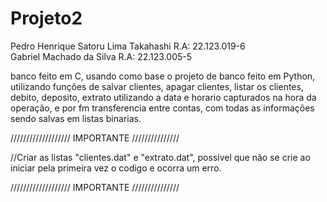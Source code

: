 # Projeto2
Pedro Henrique Satoru Lima Takahashi R.A: 22.123.019-6  
Gabriel Machado da Silva R.A: 22.123.005-5

banco feito em C, usando como base o projeto de banco feito em Python, utilizando funções de salvar clientes, apagar clientes, listar os clientes, debito, deposito, extrato utilizando a data e horario capturados na hora da operação, e por fm transferencia entre contas, com todas as informações sendo salvas em listas binarias. 


/////////////////// IMPORTANTE ///////////////


//Criar as listas "clientes.dat" e "extrato.dat", possivel que não se crie ao iniciar pela primeira vez o codigo e ocorra um erro.



/////////////////// IMPORTANTE ///////////////